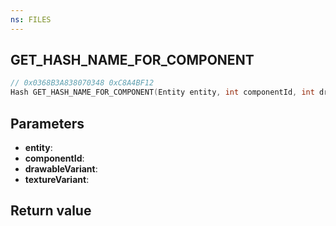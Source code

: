 ```yaml
---
ns: FILES
---
```

## GET_HASH_NAME_FOR_COMPONENT

```c
// 0x0368B3A838070348 0xC8A4BF12
Hash GET_HASH_NAME_FOR_COMPONENT(Entity entity, int componentId, int drawableVariant, int textureVariant);
```


## Parameters
* **entity**: 
* **componentId**: 
* **drawableVariant**: 
* **textureVariant**: 

## Return value
